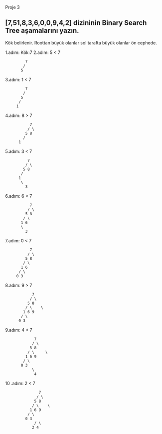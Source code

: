  Proje 3
##  [7,51,8,3,6,0,0,9,4,2] dizininin Binary Search Tree aşamalarını yazın.
Kök belirlenir. Roottan büyük olanlar sol tarafta büyük olanlar ön cephede.

1.adım: Kök:7
2.adım: 5 < 7                

             7
            /
           5

3.adım: 1 < 7

             7
            /
           5
          /
         1

4.adım: 8 > 7

               7
              / \
             5 8
            /
          1

5.adım: 3 < 7

              7
             / \
            5 8
           /
          1
           \
             3

6.adım: 6 < 7

               7
              / \
             5 8
            / \
           1 6
           \
             3

7.adım: 0 < 7

               7
              / \
             5 8
            / \
           1 6
          / \
         0 3

8.adım: 9 > 7

                7
               / \
              5 8
             / \    \
            1 6 9
           / \
          0 3

9.adım: 4 < 7

                 7
                / \
               5 8
              / \     \
             1 6 9
            / \
           0 3
                \
                 4

10 .adım: 2 < 7

                   7
                  / \
                 5 8
                / \    \
               1 6 9
              / \
             0 3
                 / \
                2 4